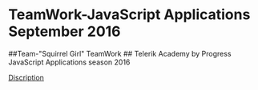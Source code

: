 # TeamWork-JavaScript Applications September 2016
##Team-"Squirrel Girl" TeamWork ##
Telerik Academy by Progress
JavaScript Applications season 2016

[Discription](https://github.com/TelerikAcademy/JavaScript-Applications/blob/master/Teamwork/README.md)
